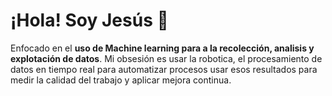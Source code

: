 # ¡Hola! Soy Jesús 👋

Enfocado en el **uso de Machine learning para a la recolección, analisis y explotación de datos**. Mi obsesión es usar la robotica, el procesamiento de datos en tiempo real para automatizar procesos usar esos resultados para medir la calidad del trabajo y aplicar mejora continua.

<!-- ## Contactame
--- -->

<!--
Fuente:
- Etiquetas/parches: https://shields.io/badges
- Headmap 3D: https://github.com/yoshi389111/github-profile-3d-contrib

Inspiration:
- https://github.com/igijon


- 🔭 I’m currently working on ...
- 🌱 I’m currently learning ...
- 👯 I’m looking to collaborate on ...
- 🤔 I’m looking for help with ...
- 💬 Ask me about ...
- 📫 How to reach me: ...
- 😄 Pronouns: ...
- ⚡ Fun fact: ...
-->
